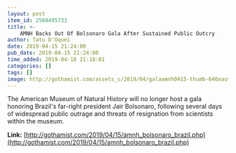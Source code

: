 ```yaml
---
layout: post
item_id: 2560495733
title: >-
    AMNH Backs Out Of Bolsonaro Gala After Sustained Public Outcry
author: Tatu D'Oquei
date: 2019-04-15 21:24:00
pub_date: 2019-04-15 21:24:00
time_added: 2019-04-18 21:18:01
categories: []
tags: []
image: http://gothamist.com/assets_c/2019/04/galaamnh0415-thumb-640xauto-1028727.jpeg
---
```


The American Museum of Natural History will no longer host a gala honoring Brazil's far-right president Jair Bolsonaro, following several days of widespread public outrage and threats of resignation from scientists within the museum.

**Link:** [http://gothamist.com/2019/04/15/amnh_bolsonaro_brazil.php](http://gothamist.com/2019/04/15/amnh_bolsonaro_brazil.php)

